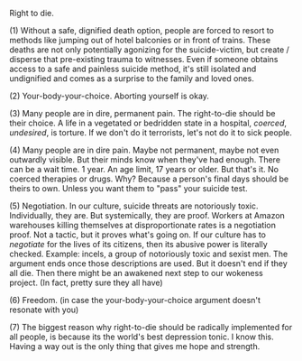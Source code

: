 Right to die.

(1) Without a safe, dignified death option, people are forced to resort to methods like jumping out of hotel balconies or in front of trains. These deaths are not only potentially agonizing for the suicide-victim, but create / disperse that pre-existing trauma to witnesses. Even if someone obtains access to a safe and painless suicide method, it's still isolated and undignified and comes as a surprise to the family and loved ones.

(2) Your-body-your-choice. Aborting yourself is okay.

(3) Many people are in dire, permanent pain. The right-to-die should be their choice. A life in a vegetated or bedridden state in a hospital, *coerced*, *undesired*, is torture. If we don't do it terrorists, let's not do it to sick people.

(4) Many people are in dire pain. Maybe not permanent, maybe not even outwardly visible. But their minds know when they've had enough. There can be a wait time. 1 year. An age limit, 17 years or older. But that's it. No coerced therapies or drugs. Why? Because a person's final days should be theirs to own. Unless you want them to "pass" your suicide test.

(5) Negotiation. In our culture, suicide threats are notoriously toxic. Individually, they are. But systemically, they are proof. Workers at Amazon warehouses killing themselves at disproportionate rates is a negotiation proof. Not a tactic, but it proves what's going on. If our culture has to *negotiate* for the lives of its citizens, then its abusive power is literally checked. Example: incels, a group of notoriously toxic and sexist men. The argument ends once those descriptions are used. But it doesn't end if they all die. Then there might be an awakened next step to our wokeness project. (In fact, pretty sure they all have)

(6) Freedom. (in case the your-body-your-choice argument doesn't resonate with you)

(7) The biggest reason why right-to-die should be radically implemented for all people, is because its the world's best depression tonic. I know this. Having a way out is the only thing that gives me hope and strength.
